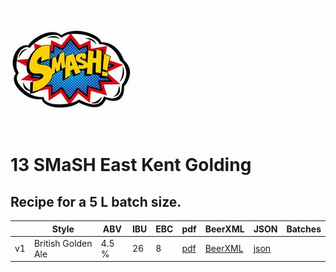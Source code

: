 ![logo](./13_SMaSH_East_Kent_Golding.jpeg)

# 13 SMaSH East Kent Golding

## Recipe for a 5 L batch size.

|    | Style | ABV | IBU | EBC | pdf | BeerXML | JSON | Batches |
|----|-------|-----|-----|-----|-----|---------|------|---------|
| v1 | British Golden Ale | 4.5 % | 26 | 8 | [pdf](./13_SMaSH_East_Kent_Golding.pdf) | [BeerXML](./13_SMaSH_East_Kent_Golding.xml) | [json](./13_SMaSH_East_Kent_Golding.json) | |
